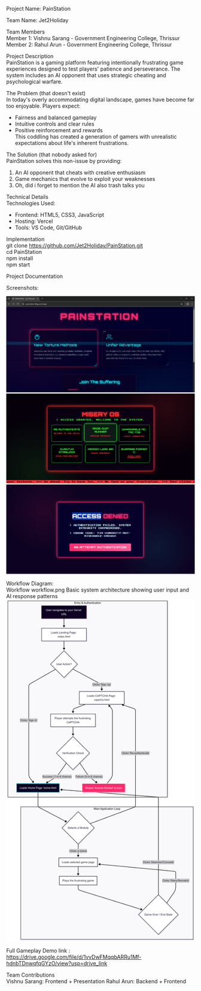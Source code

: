 Project Name: PainStation 

Team Name: Jet2Holiday 
 
Team Members  
Member 1: Vishnu Sarang - Government Engineering College, Thrissur  
Member 2: Rahul Arun - Government Engineering College, Thrissur  


Project Description  
PainStation is a gaming platform featuring intentionally frustrating game experiences designed to test players' patience and perseverance. The system includes an AI opponent that uses strategic cheating and psychological warfare.  


The Problem (that doesn't exist)  
In today's overly accommodating digital landscape, games have become far too enjoyable. Players expect:  
- Fairness and balanced gameplay  
- Intuitive controls and clear rules  
- Positive reinforcement and rewards  
  This coddling has created a generation of gamers with unrealistic expectations about life's inherent frustrations.  


The Solution (that nobody asked for)  
PainStation solves this non-issue by providing:  
1. An AI opponent that cheats with creative enthusiasm  
2. Game mechanics that evolve to exploit your weaknesses    
3. Oh, did i forget to mention the AI also trash talks you  


Technical Details  
Technologies Used:  
- Frontend: HTML5, CSS3, JavaScript  
- Hosting: Vercel  
- Tools: VS Code, Git/GitHub  


Implementation  
git clone https://github.com/Jet2Holiday/PainStation.git  
cd PainStation  
npm install  
npm start   


Project Documentation  

Screenshots:  

![alt text](ss1.png)
![alt text](ss2.png) 
![alt text](ss3.png) 


Workflow Diagram:  
Workflow workflow.png Basic system architecture showing user input and AI response patterns  
![alt text](wf.png)

Full Gameplay Demo 
link : https://drive.google.com/file/d/1vvDwFMqqbARRu1Mf-hdnbTDnwqfqGYzO/view?usp=drive_link




Team Contributions  
Vishnu Sarang: Frontend + Presentation 
Rahul Arun: Backend + Frontend

